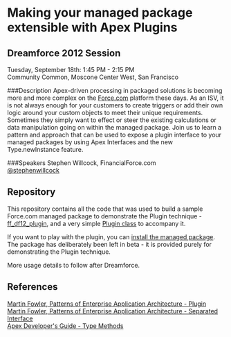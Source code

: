 Making your managed package extensible with Apex Plugins
========================================================

Dreamforce 2012 Session
-----------------------

Tuesday, September 18th: 1:45 PM - 2:15 PM  
Community Common, Moscone Center West, San Francisco

###Description
Apex-driven processing in packaged solutions is becoming more and more complex on the [Force.com](http://developer.force.com) platform these days. As an ISV, it is not always enough for your customers to create triggers or add their own logic around your custom objects to meet their unique requirements. Sometimes they simply want to effect or steer the existing calculations or data manipulation going on within the managed package. Join us to learn a pattern and approach that can be used to expose a plugin interface to your managed packages by using Apex Interfaces and the new Type.newInstance feature.

###Speakers
Stephen Willcock, FinancialForce.com  
[@stephenwillcock](https://twitter.com/stephenwillcock)

Repository
----------

This repository contains all the code that was used to build a sample Force.com managed package to demonstrate the Plugin technique - [ff_df12_plugin](financialforcedev/df12-apex-plugins/tree/master/ff_df12_plugin), 
and a very simple [Plugin class](financialforcedev/df12-apex-plugins/tree/master/unpackaged) to accompany it.

If you want to play with the plugin, you can [install the managed package](https://login.salesforce.com/packaging/installPackage.apexp?p0=04tE0000000Dluc). The package has deliberately been left in beta - it is provided purely for demonstrating the Plugin technique.

More usage details to follow after Dreamforce.

References
----------
[Martin Fowler, Patterns of Enterprise Application Architecture - Plugin](http://martinfowler.com/eaaCatalog/plugin.html)  
[Martin Fowler, Patterns of Enterprise Application Architecture - Separated Interface](http://martinfowler.com/eaaCatalog/separatedInterface.html)  
[Apex Developer's Guide - Type Methods](http://www.salesforce.com/us/developer/docs/apexcode/Content/apex_methods_system_type.htm)